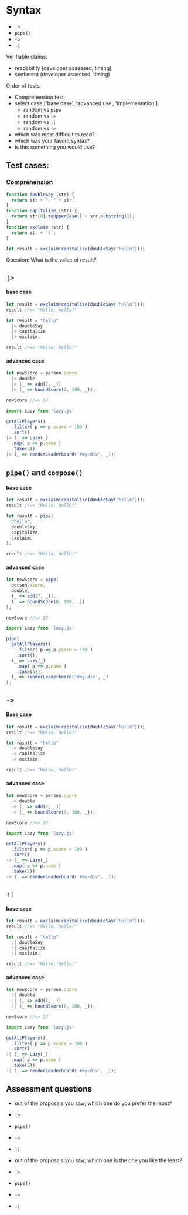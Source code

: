 # Syntax
- `|>`
- `pipe()`
- `->`
- `:|`

Verifiable claims:
- readability (developer assessed, timing)
- sentiment (developer assessed, timing)

Order of tests:
  - Comprehension test
  - select case ['base case', 'advanced use', 'implementation']
    - random vs `pipe`
    - random vs `->`
    - random vs `:|`
    - random vs `|>`
  - which was most difficult to read?
  - which was your favorit syntax?
  - is this something you would use?

## Test cases:

### Comprehension

```javascript
function doubleSay (str) {
  return str + ", " + str;
}
function capitalize (str) {
  return str[0].toUpperCase() + str.substring(1);
}
function exclaim (str) {
  return str + '!';
}

let result = exclaim(capitalize(doubleSay("hello")));
```

Question: What is the value of result?

## `|>`

#### base case
```javascript
let result = exclaim(capitalize(doubleSay("hello")));
result //=> "Hello, hello!"

let result = "hello"
  |> doubleSay
  |> capitalize
  |> exclaim;

result //=> "Hello, hello!"
```

#### advanced case

```javascript
let newScore = person.score
  |> double
  |> (_ => add(7, _))
  |> (_ => boundScore(0, 100, _));

newScore //=> 57
```

```javascript
import Lazy from 'lazy.js'

getAllPlayers()
  .filter( p => p.score > 100 )
  .sort()
|> (_ => Lazy(_)
  .map( p => p.name )
  .take(5))
|> (_ => renderLeaderboard('#my-div', _));
```

## `pipe()` and `compose()`

#### base case
```javascript
let result = exclaim(capitalize(doubleSay("hello")));
result //=> "Hello, hello!"

let result = pipe(
  "hello",
  doubleSay,
  capitalize,
  exclaim,
);

result //=> "Hello, hello!"
```

#### advanced case

```javascript
let newScore = pipe(
  person.score,
  double,
  (_ => add(7, _)),
  (_ => boundScore(0, 100, _))
);

newScore //=> 57
```

```javascript
import Lazy from 'lazy.js'

pipe(
  getAllPlayers()
    .filter( p => p.score > 100 )
    .sort(),
  (_ => Lazy(_)
    .map( p => p.name )
    .take(5)),
  (_ => renderLeaderboard('#my-div', _)
);
```


## `->`

#### Base case

```javascript
let result = exclaim(capitalize(doubleSay("hello")));
result //=> "Hello, hello!"

let result = "hello"
  -> doubleSay
  -> capitalize
  -> exclaim;

result //=> "Hello, hello!"
```

#### advanced case

```javascript
let newScore = person.score
  -> double
  -> (_ => add(7, _))
  -> (_ => boundScore(0, 100, _));

newScore //=> 57
```

```javascript
import Lazy from 'lazy.js'

getAllPlayers()
  .filter( p => p.score > 100 )
  .sort()
-> (_ => Lazy(_)
  .map( p => p.name )
  .take(5))
-> (_ => renderLeaderboard('#my-div', _));
```


## `:|`

#### base case

```javascript
let result = exclaim(capitalize(doubleSay("hello")));
result //=> "Hello, hello!"

let result = "hello"
  :| doubleSay
  :| capitalize
  :| exclaim;

result //=> "Hello, hello!"
```

#### advanced case

```javascript
let newScore = person.score
  :| double
  :| (_ => add(7, _))
  :| (_ => boundScore(0, 100, _));

newScore //=> 57
```

```javascript
import Lazy from 'lazy.js'

getAllPlayers()
  .filter( p => p.score > 100 )
  .sort()
:| (_ => Lazy(_)
  .map( p => p.name )
  .take(5))
:| (_ => renderLeaderboard('#my-div', _));
```

## Assessment questions
- out of the proposals you saw, which one do you prefer the most?
- `|>`
- `pipe()`
- `->`
- `:|`

- out of the proposals you saw, which one is the one you like the least?
- `|>`
- `pipe()`
- `->`
- `:|`
